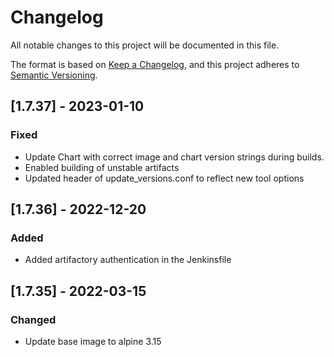 # Changelog
All notable changes to this project will be documented in this file.

The format is based on [Keep a Changelog](https://keepachangelog.com/en/1.0.0/),
and this project adheres to [Semantic Versioning](https://semver.org/spec/v2.0.0.html).

## [1.7.37] - 2023-01-10
### Fixed
- Update Chart with correct image and chart version strings during builds.
- Enabled building of unstable artifacts
- Updated header of update_versions.conf to reflect new tool options

## [1.7.36] - 2022-12-20
### Added
- Added artifactory authentication in the Jenkinsfile

## [1.7.35] - 2022-03-15
### Changed
- Update base image to alpine 3.15
